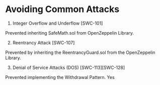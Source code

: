 # Avoiding Common Attacks

1. Integer Overflow and Underflow [SWC-101]

Prevented inheriting SafeMath.sol from OpenZeppelin Library.

2. Reentrancy Attack [SWC-107]

Prevented by inheriting the ReentrancyGuard.sol from the OpenZeppelin Library.

3. Denial of Service Attacks (DOS) [SWC-113][SWC-128]

Prevented implementing the Withdrawal Pattern. Yes
